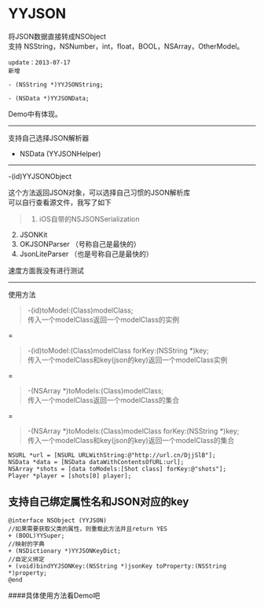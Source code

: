 YYJSON
======

将JSON数据直接转成NSObject  
支持 NSString，NSNumber，int，float，BOOL，NSArray，OtherModel。  

	update：2013-07-17
	新增 

	- (NSString *)YYJSONString;

	- (NSData *)YYJSONData;
	

Demo中有体现。

***
支持自己选择JSON解析器

-  NSData (YYJSONHelper)
------
 -(id)YYJSONObject

这个方法返回JSON对象，可以选择自己习惯的JSON解析库   
可以自行查看源文件，我写了如下  
>1. iOS自带的NSJSONSerialization  
2.  JSONKit  
3.  OKJSONParser （号称自己是最快的）  
4. JsonLiteParser （也是号称自己是最快的）

速度方面我没有进行测试

***
使用方法
> -(id)toModel:(Class)modelClass;   
传入一个modelClass返回一个modelClass的实例

=

>-(id)toModel:(Class)modelClass forKey:(NSString *)key;   
传入一个modelClass和key(json的key)返回一个modelClass实例

=

> -(NSArray *)toModels:(Class)modelClass;  
传入一个modelClass返回一个modelClass的集合

=

> -(NSArray *)toModels:(Class)modelClass forKey:(NSString *)key;  
传入一个modelClass和key(json的key)返回一个modelClass的集合

	NSURL *url = [NSURL URLWithString:@"http://url.cn/DjjSlB"];  
	NSData *data = [NSData dataWithContentsOfURL:url];  
	NSArray *shots = [data toModels:[Shot class] forKey:@"shots"];  
	Player *player = [shots[0] player];
	

支持自己绑定属性名和JSON对应的key
---------
	@interface NSObject (YYJSON)
	//如果需要获取父类的属性，则重载此方法并且return YES
	+ (BOOL)YYSuper;
	//映射的字典
	+ (NSDictionary *)YYJSONKeyDict;
	//自定义绑定 
	+ (void)bindYYJSONKey:(NSString *)jsonKey toProperty:(NSString *)property;
	@end
	
####具体使用方法看Demo吧